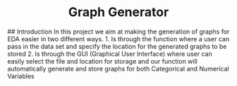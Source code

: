 <h1 align="center"> Graph Generator </h1>
## Introduction
  In this project we aim at making the generation of graphs for EDA easier in two different ways.
1. Is through the function where a user can pass in the data set and specify the location for the generated graphs to be stored
2. Is through the GUI (Graphical User Interface) where user can easily select the file and location for storage and our function will automatically generate and store graphs for both Categorical and Numerical Variables

